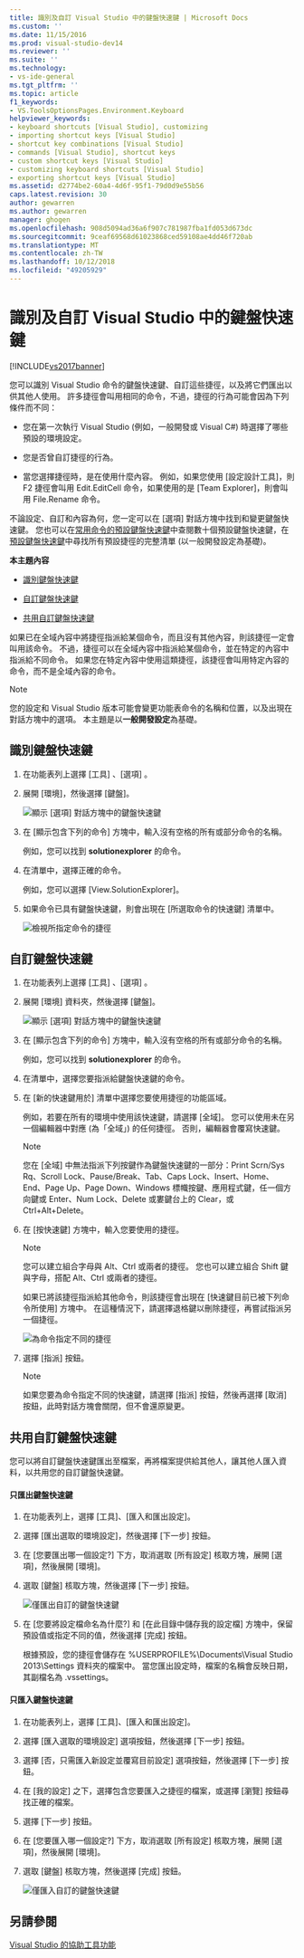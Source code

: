 ```yaml
---
title: 識別及自訂 Visual Studio 中的鍵盤快速鍵 | Microsoft Docs
ms.custom: ''
ms.date: 11/15/2016
ms.prod: visual-studio-dev14
ms.reviewer: ''
ms.suite: ''
ms.technology:
- vs-ide-general
ms.tgt_pltfrm: ''
ms.topic: article
f1_keywords:
- VS.ToolsOptionsPages.Environment.Keyboard
helpviewer_keywords:
- keyboard shortcuts [Visual Studio], customizing
- importing shortcut keys [Visual Studio]
- shortcut key combinations [Visual Studio]
- commands [Visual Studio], shortcut keys
- custom shortcut keys [Visual Studio]
- customizing keyboard shortcuts [Visual Studio]
- exporting shortcut keys [Visual Studio]
ms.assetid: d2774be2-60a4-4d6f-95f1-79d0d9e55b56
caps.latest.revision: 30
author: gewarren
ms.author: gewarren
manager: ghogen
ms.openlocfilehash: 908d5094ad36a6f907c781987fba1fd053d673dc
ms.sourcegitcommit: 9ceaf69568d61023868ced59108ae4dd46f720ab
ms.translationtype: MT
ms.contentlocale: zh-TW
ms.lasthandoff: 10/12/2018
ms.locfileid: "49205929"
---
```

# <a name="identifying-and-customizing-keyboard-shortcuts-in-visual-studio"></a>識別及自訂 Visual Studio 中的鍵盤快速鍵
[!INCLUDE[vs2017banner](../includes/vs2017banner.md)]

您可以識別 Visual Studio 命令的鍵盤快速鍵、自訂這些捷徑，以及將它們匯出以供其他人使用。 許多捷徑會叫用相同的命令，不過，捷徑的行為可能會因為下列條件而不同：  
  
-   您在第一次執行 Visual Studio (例如，一般開發或 Visual C#) 時選擇了哪些預設的環境設定。  
  
-   您是否曾自訂捷徑的行為。  
  
-   當您選擇捷徑時，是在使用什麼內容。 例如，如果您使用 [設定設計工具]，則 F2 捷徑會叫用 Edit.EditCell 命令，如果使用的是 [Team Explorer]，則會叫用 File.Rename 命令。  
  
 不論設定、自訂和內容為何，您一定可以在 [選項] 對話方塊中找到和變更鍵盤快速鍵。 您也可以在[常用命令的預設鍵盤快速鍵](../ide/default-keyboard-shortcuts-for-frequently-used-commands-in-visual-studio.md)中查閱數十個預設鍵盤快速鍵，在[預設鍵盤快速鍵](../ide/default-keyboard-shortcuts-in-visual-studio.md)中尋找所有預設捷徑的完整清單 (以一般開發設定為基礎)。  
  
 **本主題內容**  
  
-   [識別鍵盤快速鍵](../ide/identifying-and-customizing-keyboard-shortcuts-in-visual-studio.md#bkmk_identify)  
  
-   [自訂鍵盤快速鍵](../ide/identifying-and-customizing-keyboard-shortcuts-in-visual-studio.md#bkmk_assign)  
  
-   [共用自訂鍵盤快速鍵](../ide/identifying-and-customizing-keyboard-shortcuts-in-visual-studio.md#bkmk_transfer)  
  
 如果已在全域內容中將捷徑指派給某個命令，而且沒有其他內容，則該捷徑一定會叫用該命令。 不過，捷徑可以在全域內容中指派給某個命令，並在特定的內容中指派給不同命令。 如果您在特定內容中使用這類捷徑，該捷徑會叫用特定內容的命令，而不是全域內容的命令。  
  
> [!NOTE]
>  您的設定和 Visual Studio 版本可能會變更功能表命令的名稱和位置，以及出現在對話方塊中的選項。 本主題是以**一般開發設定**為基礎。  
  
##  <a name="bkmk_identify"></a> 識別鍵盤快速鍵  
  
1.  在功能表列上選擇 [工具] 、[選項] 。  
  
2.  展開 [環境]，然後選擇 [鍵盤]。  
  
     ![顯示 [選項] 對話方塊中的鍵盤快速鍵](../ide/media/optionskeyboard.png "OptionsKeyboard")  
  
3.  在 [顯示包含下列的命令] 方塊中，輸入沒有空格的所有或部分命令的名稱。  
  
     例如，您可以找到 **solutionexplorer** 的命令。  
  
4.  在清單中，選擇正確的命令。  
  
     例如，您可以選擇 [View.SolutionExplorer]。  
  
5.  如果命令已具有鍵盤快速鍵，則會出現在 [所選取命令的快速鍵] 清單中。  
  
     ![檢視所指定命令的捷徑](../ide/media/viewshortcut.png "ViewShortcut")  
  
##  <a name="bkmk_assign"></a> 自訂鍵盤快速鍵  
  
1.  在功能表列上選擇 [工具] 、[選項] 。  
  
2.  展開 [環境] 資料夾，然後選擇 [鍵盤]。  
  
     ![顯示 [選項] 對話方塊中的鍵盤快速鍵](../ide/media/optionskeyboard.png "OptionsKeyboard")  
  
3.  在 [顯示包含下列的命令] 方塊中，輸入沒有空格的所有或部分命令的名稱。  
  
     例如，您可以找到 **solutionexplorer** 的命令。  
  
4.  在清單中，選擇您要指派給鍵盤快速鍵的命令。  
  
5.  在 [新的快速鍵用於] 清單中選擇您要使用捷徑的功能區域。  
  
     例如，若要在所有的環境中使用該快速鍵，請選擇 [全域]。 您可以使用未在另一個編輯器中對應 (為「全域」) 的任何捷徑。 否則，編輯器會覆寫快速鍵。  
  
    > [!NOTE]
    >  您在 [全域] 中無法指派下列按鍵作為鍵盤快速鍵的一部分：Print Scrn/Sys Rq、Scroll Lock、Pause/Break、Tab、Caps Lock、Insert、Home、End、Page Up、Page Down、Windows 標幟按鍵、應用程式鍵，任一個方向鍵或 Enter、Num Lock、Delete 或婁鍵台上的 Clear，或 Ctrl+Alt+Delete。  
  
6.  在 [按快速鍵] 方塊中，輸入您要使用的捷徑。  
  
    > [!NOTE]
    >  您可以建立組合字母與 Alt、Ctrl 或兩者的捷徑。 您也可以建立組合 Shift 鍵與字母，搭配 Alt、Ctrl 或兩者的捷徑。  
  
     如果已將該捷徑指派給其他命令，則該捷徑會出現在 [快速鍵目前已被下列命令所使用] 方塊中。 在這種情況下，請選擇退格鍵以刪除捷徑，再嘗試指派另一個捷徑。  
  
     ![為命令指定不同的捷徑](../ide/media/reassignshortcut.png "ReassignShortcut")  
  
7.  選擇 [指派] 按鈕。  
  
    > [!NOTE]
    >  如果您要為命令指定不同的快速鍵，請選擇 [指派] 按鈕，然後再選擇 [取消] 按鈕，此時對話方塊會關閉，但不會還原變更。  
  
##  <a name="bkmk_transfer"></a> 共用自訂鍵盤快速鍵  
 您可以將自訂鍵盤快速鍵匯出至檔案，再將檔案提供給其他人，讓其他人匯入資料，以共用您的自訂鍵盤快速鍵。  
  
#### <a name="to-export-only-keyboard-shortcuts"></a>只匯出鍵盤快速鍵  
  
1.  在功能表列上，選擇 [工具]、[匯入和匯出設定]。  
  
2.  選擇 [匯出選取的環境設定]，然後選擇 [下一步] 按鈕。  
  
3.  在 [您要匯出哪一個設定?] 下方，取消選取 [所有設定] 核取方塊，展開 [選項]，然後展開 [環境]。  
  
4.  選取 [鍵盤] 核取方塊，然後選擇 [下一步] 按鈕。  
  
     ![僅匯出自訂的鍵盤快速鍵](../ide/media/exportshortcuts.png "ExportShortcuts")  
  
5.  在 [您要將設定檔命名為什麼?] 和 [在此目錄中儲存我的設定檔] 方塊中，保留預設值或指定不同的值，然後選擇 [完成] 按鈕。  
  
     根據預設，您的捷徑會儲存在 %USERPROFILE%\Documents\Visual Studio 2013\Settings 資料夾的檔案中。 當您匯出設定時，檔案的名稱會反映日期，其副檔名為 .vssettings。  
  
#### <a name="to-import-only-keyboard-shortcuts"></a>只匯入鍵盤快速鍵  
  
1.  在功能表列上，選擇 [工具]、[匯入和匯出設定]。  
  
2.  選擇 [匯入選取的環境設定] 選項按鈕，然後選擇 [下一步] 按鈕。  
  
3.  選擇 [否，只需匯入新設定並覆寫目前設定] 選項按鈕，然後選擇 [下一步] 按鈕。  
  
4.  在 [我的設定] 之下，選擇包含您要匯入之捷徑的檔案，或選擇 [瀏覽] 按鈕尋找正確的檔案。  
  
5.  選擇 [下一步] 按鈕。  
  
6.  在 [您要匯入哪一個設定?] 下方，取消選取 [所有設定] 核取方塊，展開 [選項]，然後展開 [環境]。  
  
7.  選取 [鍵盤] 核取方塊，然後選擇 [完成] 按鈕。  
  
     ![僅匯入自訂的鍵盤快速鍵](../ide/media/importshortcuts.png "ImportShortcuts")  
  
## <a name="see-also"></a>另請參閱  
 [Visual Studio 的協助工具功能](../ide/reference/accessibility-features-of-visual-studio.md)



